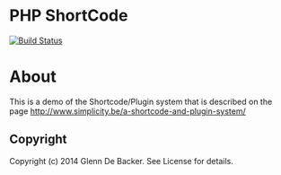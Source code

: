 # PHP ShortCode

[![Build Status](https://travis-ci.org/simplicitylab/php-shortcode.svg?branch=master)](https://travis-ci.org/simplicitylab/php-shortcode)

# About

This is a demo of the Shortcode/Plugin system that is described on the page http://www.simplicity.be/a-shortcode-and-plugin-system/

## Copyright
Copyright (c) 2014 Glenn De Backer. See License for details.